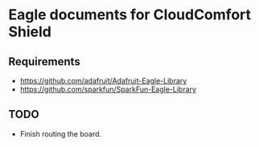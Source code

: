# Eagle documents for CloudComfort Shield #


## Requirements ##

- https://github.com/adafruit/Adafruit-Eagle-Library
- https://github.com/sparkfun/SparkFun-Eagle-Library


## TODO ##
- Finish routing the board.
